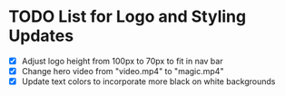 # TODO List for Logo and Styling Updates

- [x] Adjust logo height from 100px to 70px to fit in nav bar
- [x] Change hero video from "video.mp4" to "magic.mp4"
- [x] Update text colors to incorporate more black on white backgrounds
